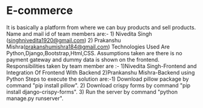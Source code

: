 # E-commerce
It is basically a platform from where we can buy products and sell products.
Name and mail id of team members are:- 1) Nivedita Singh (singhnivedita1920@gmail.com)
                                       2) Prakanshu Mishra(prakanshumishra184@gmail.com)
Technologies Used Are Python,Django,Bootstrap,Html,CSS.
Assumptions taken are there is no payment gateway and dummy data is shown on the frontend.
Responsibilities taken by team member are :- 1)Nivedita Singh-Frontend and Integration Of Frontend With Backend
                                             2)Prankanshu Mishra-Backend using Python
Steps to execute the solution are:-1) Download pillow package by command "pip install pillow".
                                   2) Download crispy forms by command "pip install django-crispy-forms".
                                   3) Run the server by command "python manage.py runserver".
